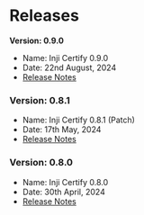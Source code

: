 # Releases

**Version: 0.9.0**

* Name: Inji Certify 0.9.0
* Date: 22nd August, 2024
* [Release Notes](version-0.9.0/)

### Version: 0.8.1 <a href="#version-0.8.0" id="version-0.8.0"></a>

* Name: Inji Certify 0.8.1 (Patch)
* Date: 17th May, 2024
* [Release Notes](release-notes.md)

### Version: 0.8.0 <a href="#version-0.8.0" id="version-0.8.0"></a>

* Name: Inji Certify 0.8.0
* Date: 30th April, 2024
* [Release Notes](https://docs.mosip.io/inji/inji-certify/releases/release-notes)

